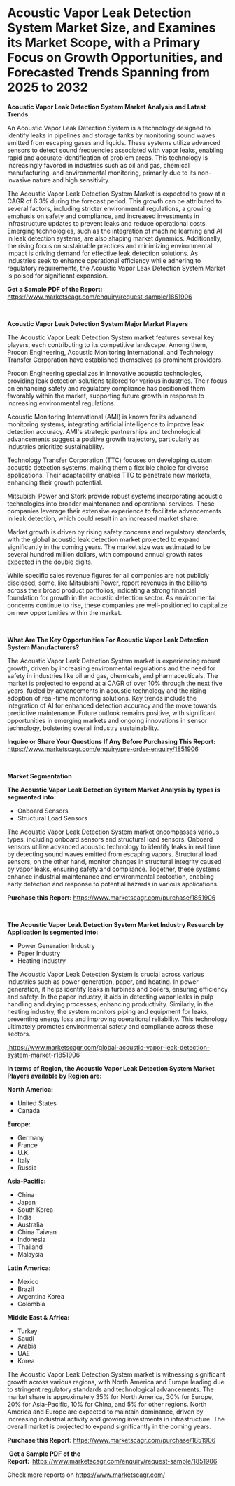 <p><h1>Acoustic Vapor Leak Detection System Market Size, and Examines its Market Scope, with a Primary Focus on Growth Opportunities, and Forecasted Trends Spanning from 2025 to 2032</h1></p><p><strong>Acoustic Vapor Leak Detection System Market Analysis and Latest Trends</strong></p>
<p><p>An Acoustic Vapor Leak Detection System is a technology designed to identify leaks in pipelines and storage tanks by monitoring sound waves emitted from escaping gases and liquids. These systems utilize advanced sensors to detect sound frequencies associated with vapor leaks, enabling rapid and accurate identification of problem areas. This technology is increasingly favored in industries such as oil and gas, chemical manufacturing, and environmental monitoring, primarily due to its non-invasive nature and high sensitivity.</p><p>The Acoustic Vapor Leak Detection System Market is expected to grow at a CAGR of 6.3% during the forecast period. This growth can be attributed to several factors, including stricter environmental regulations, a growing emphasis on safety and compliance, and increased investments in infrastructure updates to prevent leaks and reduce operational costs. Emerging technologies, such as the integration of machine learning and AI in leak detection systems, are also shaping market dynamics. Additionally, the rising focus on sustainable practices and minimizing environmental impact is driving demand for effective leak detection solutions. As industries seek to enhance operational efficiency while adhering to regulatory requirements, the Acoustic Vapor Leak Detection System Market is poised for significant expansion.</p></p>
<p><strong>Get a Sample PDF of the Report:&nbsp;</strong> <a href="https://www.marketscagr.com/enquiry/request-sample/1851906?utm_campaign=2637&utm_medium=2&utm_source=Github&utm_content=ia&utm_term=26032025&utm_id=acoustic-vapor-leak-detection-system">https://www.marketscagr.com/enquiry/request-sample/1851906</a></p>
<p>&nbsp;</p>
<p><strong>Acoustic Vapor Leak Detection System Major Market Players</strong></p>
<p><p>The Acoustic Vapor Leak Detection System market features several key players, each contributing to its competitive landscape. Among them, Procon Engineering, Acoustic Monitoring International, and Technology Transfer Corporation have established themselves as prominent providers. </p><p>Procon Engineering specializes in innovative acoustic technologies, providing leak detection solutions tailored for various industries. Their focus on enhancing safety and regulatory compliance has positioned them favorably within the market, supporting future growth in response to increasing environmental regulations.</p><p>Acoustic Monitoring International (AMI) is known for its advanced monitoring systems, integrating artificial intelligence to improve leak detection accuracy. AMI's strategic partnerships and technological advancements suggest a positive growth trajectory, particularly as industries prioritize sustainability.</p><p>Technology Transfer Corporation (TTC) focuses on developing custom acoustic detection systems, making them a flexible choice for diverse applications. Their adaptability enables TTC to penetrate new markets, enhancing their growth potential.</p><p>Mitsubishi Power and Stork provide robust systems incorporating acoustic technologies into broader maintenance and operational services. These companies leverage their extensive experience to facilitate advancements in leak detection, which could result in an increased market share.</p><p>Market growth is driven by rising safety concerns and regulatory standards, with the global acoustic leak detection market projected to expand significantly in the coming years. The market size was estimated to be several hundred million dollars, with compound annual growth rates expected in the double digits.</p><p>While specific sales revenue figures for all companies are not publicly disclosed, some, like Mitsubishi Power, report revenues in the billions across their broad product portfolios, indicating a strong financial foundation for growth in the acoustic detection sector. As environmental concerns continue to rise, these companies are well-positioned to capitalize on new opportunities within the market.</p></p>
<p>&nbsp;</p>
<p><strong>What Are The Key Opportunities For Acoustic Vapor Leak Detection System Manufacturers?</strong></p>
<p><p>The Acoustic Vapor Leak Detection System market is experiencing robust growth, driven by increasing environmental regulations and the need for safety in industries like oil and gas, chemicals, and pharmaceuticals. The market is projected to expand at a CAGR of over 10% through the next five years, fueled by advancements in acoustic technology and the rising adoption of real-time monitoring solutions. Key trends include the integration of AI for enhanced detection accuracy and the move towards predictive maintenance. Future outlook remains positive, with significant opportunities in emerging markets and ongoing innovations in sensor technology, bolstering overall industry sustainability.</p></p>
<p><strong>Inquire or Share Your Questions If Any Before Purchasing This Report:</strong> <a href="https://www.marketscagr.com/enquiry/pre-order-enquiry/1851906?utm_campaign=2637&utm_medium=2&utm_source=Github&utm_content=ia&utm_term=26032025&utm_id=acoustic-vapor-leak-detection-system">https://www.marketscagr.com/enquiry/pre-order-enquiry/1851906</a></p>
<p>&nbsp;</p>
<p><strong>Market Segmentation</strong></p>
<p><strong>The Acoustic Vapor Leak Detection System Market Analysis by types is segmented into:</strong></p>
<p><ul><li>Onboard Sensors</li><li>Structural Load Sensors</li></ul></p>
<p><p>The Acoustic Vapor Leak Detection System market encompasses various types, including onboard sensors and structural load sensors. Onboard sensors utilize advanced acoustic technology to identify leaks in real time by detecting sound waves emitted from escaping vapors. Structural load sensors, on the other hand, monitor changes in structural integrity caused by vapor leaks, ensuring safety and compliance. Together, these systems enhance industrial maintenance and environmental protection, enabling early detection and response to potential hazards in various applications.</p></p>
<p><strong>Purchase this Report:&nbsp;</strong><a href="https://www.marketscagr.com/purchase/1851906?utm_campaign=2637&utm_medium=2&utm_source=Github&utm_content=ia&utm_term=26032025&utm_id=acoustic-vapor-leak-detection-system">https://www.marketscagr.com/purchase/1851906</a></p>
<p>&nbsp;</p>
<p><strong>The Acoustic Vapor Leak Detection System Market Industry Research by Application is segmented into:</strong></p>
<p><ul><li>Power Generation Industry</li><li>Paper Industry</li><li>Heating Industry</li></ul></p>
<p><p>The Acoustic Vapor Leak Detection System is crucial across various industries such as power generation, paper, and heating. In power generation, it helps identify leaks in turbines and boilers, ensuring efficiency and safety. In the paper industry, it aids in detecting vapor leaks in pulp handling and drying processes, enhancing productivity. Similarly, in the heating industry, the system monitors piping and equipment for leaks, preventing energy loss and improving operational reliability. This technology ultimately promotes environmental safety and compliance across these sectors.</p></p>
<p><a href="https://www.marketscagr.com/global-acoustic-vapor-leak-detection-system-market-r1851906?utm_campaign=2637&utm_medium=2&utm_source=Github&utm_content=ia&utm_term=26032025&utm_id=acoustic-vapor-leak-detection-system">&nbsp;https://www.marketscagr.com/global-acoustic-vapor-leak-detection-system-market-r1851906</a></p>
<p><strong>In terms of Region, the Acoustic Vapor Leak Detection System Market Players available by Region are:</strong></p>
<p>
    <p> <strong> North America: </strong>
        <ul>
            <li>United States</li>
            <li>Canada</li>
        </ul>
        </p> 
    <p> <strong> Europe: </strong>
        <ul>
            <li>Germany</li>
            <li>France</li>
            <li>U.K.</li>
            <li>Italy</li>
            <li>Russia</li>
        </ul>
        </p> 
    <p> <strong> Asia-Pacific: </strong>
        <ul>
            <li>China</li>
            <li>Japan</li>
            <li>South Korea</li>
            <li>India</li>
            <li>Australia</li>
            <li>China Taiwan</li>
            <li>Indonesia</li>
            <li>Thailand</li>
            <li>Malaysia</li>
        </ul>
        </p> 
    <p> <strong> Latin America: </strong>
        <ul>
            <li>Mexico</li>
            <li>Brazil</li>
            <li>Argentina Korea</li>
            <li>Colombia</li>
        </ul>
        </p> 
    <p> <strong> Middle East & Africa: </strong>
        <ul>
            <li>Turkey</li>
            <li>Saudi</li>
            <li>Arabia</li>
            <li>UAE</li>
            <li>Korea</li>
        </ul>
    </p>
    </p>
<p><p>The Acoustic Vapor Leak Detection System market is witnessing significant growth across various regions, with North America and Europe leading due to stringent regulatory standards and technological advancements. The market share is approximately 35% for North America, 30% for Europe, 20% for Asia-Pacific, 10% for China, and 5% for other regions. North America and Europe are expected to maintain dominance, driven by increasing industrial activity and growing investments in infrastructure. The overall market is projected to expand significantly in the coming years.</p></p>
<p><strong>Purchase this Report: </strong><a href="https://www.marketscagr.com/purchase/1851906?utm_campaign=2637&utm_medium=2&utm_source=Github&utm_content=ia&utm_term=26032025&utm_id=acoustic-vapor-leak-detection-system">https://www.marketscagr.com/purchase/1851906</a></p>
<p>&nbsp;<strong>Get a Sample PDF of the Report:&nbsp;&nbsp;</strong><a href="https://www.marketscagr.com/enquiry/request-sample/1851906?utm_campaign=2637&utm_medium=2&utm_source=Github&utm_content=ia&utm_term=26032025&utm_id=acoustic-vapor-leak-detection-system">https://www.marketscagr.com/enquiry/request-sample/1851906</a></p>
<p><strong></strong></p>
<p>Check more reports on <a href="https://www.marketscagr.com/?utm_campaign=2637&utm_medium=2&utm_source=Github&utm_content=ia&utm_term=26032025&utm_id=acoustic-vapor-leak-detection-system">https://www.marketscagr.com/</a></p>
